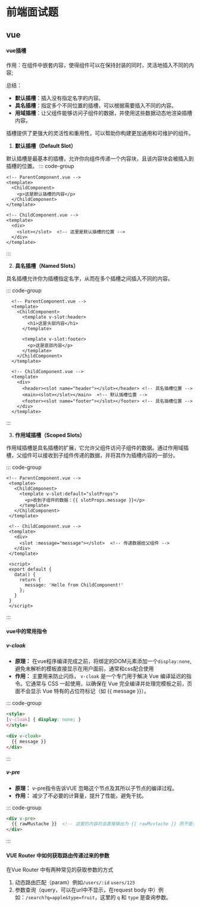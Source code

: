 # 前端面试题  


## **vue**  


#### **vue插槽**

作用：在组件中嵌套内容，使得组件可以在保持封装的同时，灵活地插入不同的内容;  

总结：
- **默认插槽**：插入没有指定名字的内容。
- **具名插槽**：指定多个不同位置的插槽，可以根据需要插入不同的内容。
- **用域插槽**：让父组件能够访问子组件的数据，并使用这些数据动态地渲染插槽内容。
  
插槽提供了更强大的灵活性和重用性，可以帮助你构建更加通用和可维护的组件。

1. **默认插槽（Default Slot）**

  默认插槽是最基本的插槽，允许你向组件传递一个内容块，且该内容块会被插入到插槽的位置。
  ::: code-group

  ```vue  
  <!-- ParentComponent.vue -->
  <template>
    <ChildComponent>
      <p>这是默认插槽的内容</p>
    </ChildComponent>
  </template>
  
  <!-- ChildComponent.vue -->
  <template>
    <div>
      <slot></slot>  <!-- 这里是默认插槽的位置 -->
    </div>
  </template>

  ```
  ::: 
  
2. **具名插槽（Named Slots）**
   
  具名插槽允许你为插槽指定名字，从而在多个插槽之间插入不同的内容。
  
  ::: code-group

  ```vue
    <!-- ParentComponent.vue -->
    <template>
      <ChildComponent>
        <template v-slot:header>
          <h1>这是头部内容</h1>
        </template>
    
        <template v-slot:footer>
          <p>这是底部内容</p>
        </template>
      </ChildComponent>
    </template>
    
    <!-- ChildComponent.vue -->
    <template>
      <div>
        <header><slot name="header"></slot></header> <!-- 具名插槽位置 -->
        <main><slot></slot></main>  <!-- 默认插槽位置 -->
        <footer><slot name="footer"></slot></footer> <!-- 具名插槽位置 -->
      </div>
    </template>
  ```
  :::  

3. **作用域插槽（Scoped Slots）**

 作用域插槽是具名插槽的扩展，它允许父组件访问子组件的数据。通过作用域插槽，父组件可以接收到子组件传递的数据，并将其作为插槽内容的一部分。

 ::: code-group

 ```vue
 <!-- ParentComponent.vue -->
  <template>
    <ChildComponent>
      <template v-slot:default="slotProps">
        <p>收到子组件的数据：{{ slotProps.message }}</p>
      </template>
    </ChildComponent>
  </template>
  
  <!-- ChildComponent.vue -->
  <template>
    <div>
      <slot :message="message"></slot>  <!-- 传递数据给父组件 -->
    </div>
  </template>
  
  <script>
  export default {
    data() {
      return {
        message: 'Hello from ChildComponent!'
      };
    }
  }
  </script>
 ```
 :::  

#### **vue中的常用指令**

##### **v-cloak**  

- **原理：** 在vue程序编译完成之前，将绑定的DOM元素添加一个`display:none`,避免未解析的模板直接显示在用户面前，通常和css配合使用
- **作用：** 主要用来防止闪烁， `v-cloak` 是一个专门用于解决 Vue 编译延迟的指令。它通常与 CSS 一起使用，以确保在 Vue 完全编译并处理完模板之前，页面不会显示 Vue 特有的占位符标记（如 {{ message }}）。

::: code-group

```html
<style>
[v-cloak] { display: none; }
</style>

<div v-cloak>
  {{ message }}
</div>

```
:::

##### **v-pre**  

- **原理：** v-pre指令告诉VUE 忽略这个节点及其所以子节点的编译过程。
- **作用：** 减少了不必要的计算量，提升了性能，避免干扰。

::: code-group

```html
<div v-pre>
  {{ rawMustache }}  <!-- 这里的内容将会直接输出为 {{ rawMustache }} 而不是进行数据绑定 -->
</div>

```
:::

#### **VUE Router 中如何获取路由传递过来的参数**   

在Vue Router 中有两种常见的获取参数的方式
1. 动态路由匹配（param）例如`/users/:id` `users/123`
2. 参数查询（query，可以在url中不显示，在request body 中）例如：`/search?q=apple&type=fruit`，这里的 `q` 和 `type` 是查询参数。

